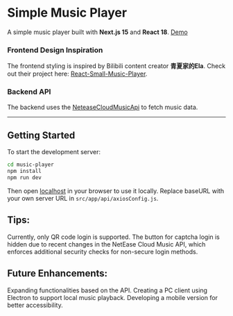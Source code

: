 # Simple Music Player  

A simple music player built with **Next.js 15** and **React 18**.  [Demo](https://music-player-six-gamma.vercel.app/)

### Frontend Design Inspiration  

The frontend styling is inspired by Bilibili content creator **青夏家的Ela**. Check out their project here: [React-Small-Music-Player](https://github.com/QingXia-Ela/React-Small-Music-Player).  

### Backend API  

The backend uses the [NeteaseCloudMusicApi](https://github.com/Binaryify/NeteaseCloudMusicApi) to fetch music data.  

---  

## Getting Started  

To start the development server:  

```bash  
cd music-player  
npm install  
npm run dev  
```
Then open [localhost](http://localhost:3000/) in your browser to use it locally.
Replace baseURL with your own server URL in `src/app/api/axiosConfig.js`.

## Tips:
Currently, only QR code login is supported. The button for captcha login is hidden due to recent changes in the NetEase Cloud Music API, which enforces additional security checks for non-secure login methods.

## Future Enhancements:

Expanding functionalities based on the API.
Creating a PC client using Electron to support local music playback.
Developing a mobile version for better accessibility.
